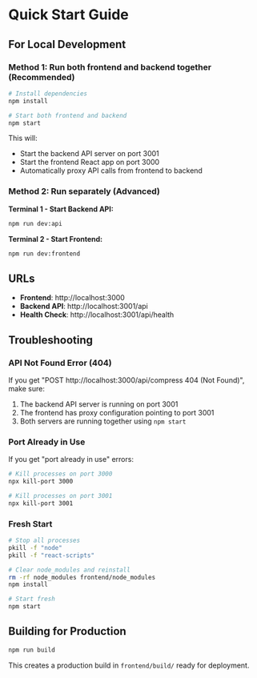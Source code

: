 # Quick Start Guide

## For Local Development

### Method 1: Run both frontend and backend together (Recommended)

```bash
# Install dependencies
npm install

# Start both frontend and backend
npm start
```

This will:
- Start the backend API server on port 3001
- Start the frontend React app on port 3000
- Automatically proxy API calls from frontend to backend

### Method 2: Run separately (Advanced)

**Terminal 1 - Start Backend API:**
```bash
npm run dev:api
```

**Terminal 2 - Start Frontend:**
```bash
npm run dev:frontend
```

## URLs

- **Frontend**: http://localhost:3000
- **Backend API**: http://localhost:3001/api
- **Health Check**: http://localhost:3001/api/health

## Troubleshooting

### API Not Found Error (404)

If you get "POST http://localhost:3000/api/compress 404 (Not Found)", make sure:

1. The backend API server is running on port 3001
2. The frontend has proxy configuration pointing to port 3001
3. Both servers are running together using `npm start`

### Port Already in Use

If you get "port already in use" errors:

```bash
# Kill processes on port 3000
npx kill-port 3000

# Kill processes on port 3001
npx kill-port 3001
```

### Fresh Start

```bash
# Stop all processes
pkill -f "node"
pkill -f "react-scripts"

# Clear node_modules and reinstall
rm -rf node_modules frontend/node_modules
npm install

# Start fresh
npm start
```

## Building for Production

```bash
npm run build
```

This creates a production build in `frontend/build/` ready for deployment.

